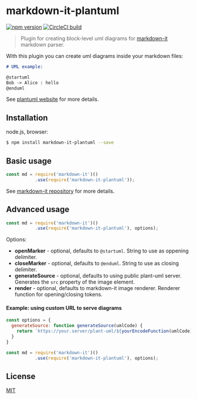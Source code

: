 # markdown-it-plantuml

[![npm version](https://img.shields.io/npm/v/markdown-it-plantuml.svg)](https://www.npmjs.com/package/markdown-it-plantuml)
[![CircleCI build](https://img.shields.io/circleci/project/github/gmunguia/markdown-it-plantuml.svg)](https://circleci.com/gh/gmunguia/markdown-it-plantuml/tree/master)

> Plugin for creating block-level uml diagrams for [markdown-it](https://github.com/markdown-it/markdown-it) markdown parser.

With this plugin you can create uml diagrams inside your markdown files:

```markdown
# UML example:

@startuml
Bob -> Alice : hello
@enduml
```

See [plantuml website](https://plantuml.com) for more details.

## Installation

node.js, browser:

```bash
$ npm install markdown-it-plantuml --save
```

## Basic usage

```js
const md = require('markdown-it')()
           .use(require('markdown-it-plantuml'));
```

See [markdown-it repository](https://github.com/markdown-it/markdown-it) for more details.

## Advanced usage

```js
const md = require('markdown-it')()
           .use(require('markdown-it-plantuml'), options);
```

Options:
  - __openMarker__ - optional, defaults to `@startuml`. String to use as oppening delimiter.
  - __closeMarker__ - optional, defaults to `@enduml`. String to use as closing delimiter.
  - __generateSource__ - optional, defaults to using public plant-uml server. Generates the `src` property of the image element.
  - __render__ - optional, defaults to markdown-it image renderer. Renderer function for opening/closing tokens.

#### Example: using custom URL to serve diagrams

```js
const options = {
  generateSource: function generateSource(umlCode) {
    return `https://your.server/plant-uml/${yourEncodeFunction(umlCode)}`; 
  }
}

const md = require('markdown-it')()
           .use(require('markdown-it-plantuml'), options);
```

## License

[MIT](https://github.com/gmunguia/markdown-it-plantuml/blob/master/LICENSE)
